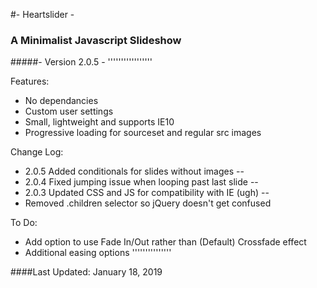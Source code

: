 #-  Heartslider  -
### A Minimalist Javascript Slideshow
#####- Version 2.0.5 -
'''''''''''''''''

Features:
- No dependancies
- Custom user settings
- Small, lightweight and supports IE10
- Progressive loading for sourceset and regular src images

Change Log:
- 2.0.5 Added conditionals for slides without images
--
- 2.0.4 Fixed jumping issue when looping past last slide
--
- 2.0.3 Updated CSS and JS for compatibility with IE (ugh)
--
- Removed .children selector so jQuery doesn't get confused

To Do:
- Add option to use Fade In/Out rather than (Default) Crossfade effect
- Additional easing options
'''''''''''''''

####Last Updated: January 18, 2019
